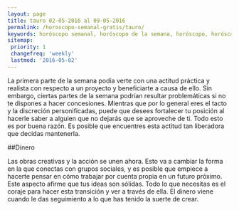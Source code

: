 ```yaml
---
layout: page
title: tauro 02-05-2016 al 09-05-2016 
permalink: /horoscopo-semanal-gratis/tauro/
keywords: horóscopo semanal, horóscopo de la semana, horóscopo, horóscopo gratis,horóscopos, horóscopo esperanza gracia, horoscopos tauro la semana, horóscopos gratis, Tarot, Astrologia, Zodíaco, tauro, horoscopo gratis
sitemap:
 priority: 1
 changefreq: 'weekly'
 lastmod: '2016-05-02'
---
```

La primera parte de la semana podía verte con una actitud práctica y realista con respecto a un proyecto y beneficiarte a causa de ello. Sin embargo, ciertas partes de la semana podrían resultar problemáticas si no te dispones a hacer concesiones. Mientras que por lo general eres el tacto y la discreción personificadas, puede que desees fortalecer tu posición al hacerle saber a alguien que no dejarás que se aproveche de ti. Todo esto es por buena razón. Es posible que encuentres esta actitud tan liberadora que decidas mantenerla.

##Dinero

Las obras creativas y la acción se unen ahora. Esto va a cambiar la forma en la que conectas con grupos sociales, y es posible que empiece a hacerte pensar en cómo trabajar por cuenta propia en un futuro próximo. Este aspecto afirme que tus ideas son sólidas. Todo lo que necesitas es el coraje para hacer esta transición y ver a través de ella. El dinero viene cuando le das seguimiento a lo que has tenido la suerte de crear.